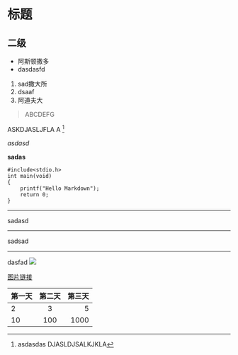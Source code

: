 # 标题
## 二级
* 阿斯顿撒多
* dasdasfd
1. sad撒大所
2. dsaaf
3. 阿道夫大
> ABCDEFG

ASKDJASLJFLA
A [^asdsad]
[^asdsad]:  asdasdas
DJASLDJSALKJKLA

*asdasd*

**sadas**

    #include<stdio.h>
    int main(void)
    {
        printf("Hello Markdown");
        return 0;
    }
---------------
sadasd
*******
sadsad
___________
dasfad
![](https://pic3.zhimg.com/v2-e26ed9d056760369064f09030612f106_r.jpg)

[图片链接](https://pic3.zhimg.com/v2-e26ed9d056760369064f09030612f106_r.jpg)

第一天|第二天|第三天
:--|:--:|--:
2|3|5
10|100|1000
